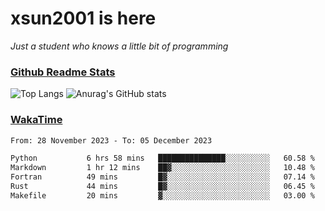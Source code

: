 # xsun2001 is here

*Just a student who knows a little bit of programming*

### [Github Readme Stats](https://github.com/anuraghazra/github-readme-stats)

![Top Langs](https://github-readme-stats.vercel.app/api/top-langs/?username=xsun2001&layout=compact&theme=radical) ![Anurag's GitHub stats](https://github-readme-stats.vercel.app/api?username=xsun2001&show_icons=true&theme=radical)

### [WakaTime](https://wakatime.com)

<!--START_SECTION:waka-->

```txt
From: 28 November 2023 - To: 05 December 2023

Python           6 hrs 58 mins   ███████████████░░░░░░░░░░   60.58 %
Markdown         1 hr 12 mins    ██▓░░░░░░░░░░░░░░░░░░░░░░   10.48 %
Fortran          49 mins         █▓░░░░░░░░░░░░░░░░░░░░░░░   07.14 %
Rust             44 mins         █▓░░░░░░░░░░░░░░░░░░░░░░░   06.45 %
Makefile         20 mins         ▓░░░░░░░░░░░░░░░░░░░░░░░░   03.00 %
```

<!--END_SECTION:waka-->
